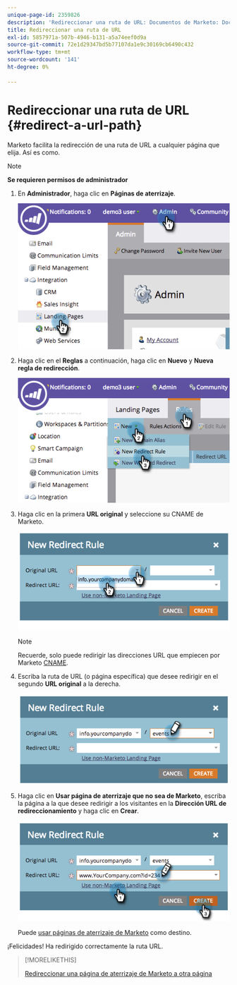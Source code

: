 ```yaml
---
unique-page-id: 2359826
description: 'Redireccionar una ruta de URL: Documentos de Marketo: Documentación del producto'
title: Redireccionar una ruta de URL
exl-id: 5857971a-507b-4946-b131-a5a74eef0d9a
source-git-commit: 72e1d29347bd5b77107da1e9c30169cb6490c432
workflow-type: tm+mt
source-wordcount: '141'
ht-degree: 0%

---
```


# Redireccionar una ruta de URL {#redirect-a-url-path}

Marketo facilita la redirección de una ruta de URL a cualquier página que elija. Así es como.

>[!NOTE]
>
>**Se requieren permisos de administrador**

1. En **Administrador**, haga clic en **Páginas de aterrizaje**.

   ![](assets/image2014-9-18-13-3a43-3a29.png)

1. Haga clic en el **Reglas** a continuación, haga clic en **Nuevo** y **Nueva regla de redirección**.

   ![](assets/image2014-9-18-13-3a43-3a40.png)

1. Haga clic en la primera **URL original** y seleccione su CNAME de Marketo.

   ![](assets/image2014-9-18-13-3a43-3a49.png)

   >[!NOTE]
   >
   >Recuerde, solo puede redirigir las direcciones URL que empiecen por Marketo [CNAME](/help/marketo/product-docs/demand-generation/landing-pages/landing-page-actions/customize-your-landing-page-urls-with-a-cname.md).

1. Escriba la ruta de URL (o página específica) que desee redirigir en el segundo **URL original** a la derecha.

   ![](assets/image2014-9-18-13-3a43-3a59.png)

1. Haga clic en **Usar página de aterrizaje que no sea de Marketo**, escriba la página a la que desee redirigir a los visitantes en la **Dirección URL de redireccionamiento** y haga clic en **Crear**.

   ![](assets/image2014-9-18-13-3a44-3a7.png)

   Puede [usar páginas de aterrizaje de Marketo](/help/marketo/product-docs/demand-generation/landing-pages/landing-page-actions/redirect-a-marketo-landing-page-to-another-page.md) como destino.

¡Felicidades! Ha redirigido correctamente la ruta URL.

>[!MORELIKETHIS]
>
>[Redireccionar una página de aterrizaje de Marketo a otra página](/help/marketo/product-docs/demand-generation/landing-pages/landing-page-actions/redirect-a-marketo-landing-page-to-another-page.md)
